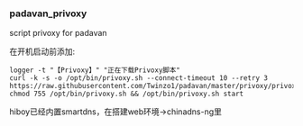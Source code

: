### padavan_privoxy
script privoxy for padavan

在开机启动前添加:

```
logger -t "【Privoxy】" "正在下载Privoxy脚本"
curl -k -s -o /opt/bin/privoxy.sh --connect-timeout 10 --retry 3 https://raw.githubusercontent.com/Twinzo1/padavan/master/privoxy/privoxy.sh 
chmod 755 /opt/bin/privoxy.sh && /opt/bin/privoxy.sh start
```

hiboy已经内置smartdns，在搭建web环境→chinadns-ng里
